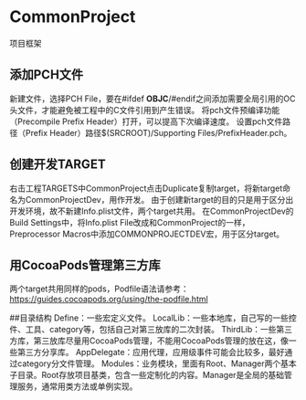 # CommonProject
项目框架

## 添加PCH文件
新建文件，选择PCH File，要在#ifdef __OBJC__/#endif之间添加需要全局引用的OC头文件，才能避免被工程中的C文件引用到产生错误。
将pch文件预编译功能（Precompile Prefix Header）打开，可以提高下次编译速度。
设置pch文件路径（Prefix Header）路径$(SRCROOT)/Supporting Files/PrefixHeader.pch。

## 创建开发TARGET
右击工程TARGETS中CommonProject点击Duplicate复制target，将新target命名为CommonProjectDev，用作开发。
由于创建新target的目的只是用于区分出开发环境，故不新建Info.plist文件，两个target共用。
在CommonProjectDev的Build Settings中，将Info.plist File改成和CommonProject的一样，Preprocessor Macros中添加COMMONPROJECTDEV宏，用于区分target。

## 用CocoaPods管理第三方库
两个target共用同样的pods，Podfile语法请参考：https://guides.cocoapods.org/using/the-podfile.html

##目录结构
Define：一些宏定义文件。
LocalLib：一些本地库，自己写的一些控件、工具、category等，包括自己对第三放库的二次封装。
ThirdLib：一些第三方库，第三放库尽量用CocoaPods管理，不能用CocoaPods管理的放在这，像一些第三方分享库。
AppDelegate：应用代理，应用级事件可能会比较多，最好通过category分文件管理。
Modules：业务模块，里面有Root、Manager两个基本子目录。Root存放项目基类，包含一些定制化的内容。Manager是全局的基础管理服务，通常用类方法或单例实现。

